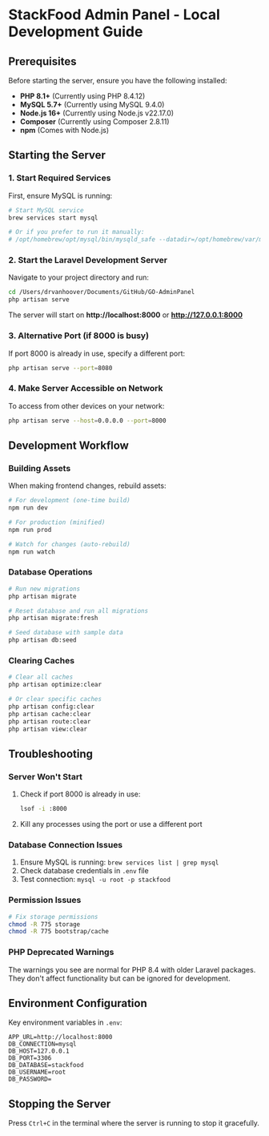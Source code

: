 # StackFood Admin Panel - Local Development Guide

## Prerequisites

Before starting the server, ensure you have the following installed:

- **PHP 8.1+** (Currently using PHP 8.4.12)
- **MySQL 5.7+** (Currently using MySQL 9.4.0)
- **Node.js 16+** (Currently using Node.js v22.17.0)
- **Composer** (Currently using Composer 2.8.11)
- **npm** (Comes with Node.js)

## Starting the Server

### 1. Start Required Services

First, ensure MySQL is running:
```bash
# Start MySQL service
brew services start mysql

# Or if you prefer to run it manually:
# /opt/homebrew/opt/mysql/bin/mysqld_safe --datadir=/opt/homebrew/var/mysql
```

### 2. Start the Laravel Development Server

Navigate to your project directory and run:
```bash
cd /Users/drvanhoover/Documents/GitHub/GO-AdminPanel
php artisan serve
```

The server will start on **http://localhost:8000** or **http://127.0.0.1:8000**

### 3. Alternative Port (if 8000 is busy)

If port 8000 is already in use, specify a different port:
```bash
php artisan serve --port=8080
```

### 4. Make Server Accessible on Network

To access from other devices on your network:
```bash
php artisan serve --host=0.0.0.0 --port=8000
```

## Development Workflow

### Building Assets
When making frontend changes, rebuild assets:
```bash
# For development (one-time build)
npm run dev

# For production (minified)
npm run prod

# Watch for changes (auto-rebuild)
npm run watch
```

### Database Operations
```bash
# Run new migrations
php artisan migrate

# Reset database and run all migrations
php artisan migrate:fresh

# Seed database with sample data
php artisan db:seed
```

### Clearing Caches
```bash
# Clear all caches
php artisan optimize:clear

# Or clear specific caches
php artisan config:clear
php artisan cache:clear
php artisan route:clear
php artisan view:clear
```

## Troubleshooting

### Server Won't Start
1. Check if port 8000 is already in use:
   ```bash
   lsof -i :8000
   ```
2. Kill any processes using the port or use a different port

### Database Connection Issues
1. Ensure MySQL is running: `brew services list | grep mysql`
2. Check database credentials in `.env` file
3. Test connection: `mysql -u root -p stackfood`

### Permission Issues
```bash
# Fix storage permissions
chmod -R 775 storage
chmod -R 775 bootstrap/cache
```

### PHP Deprecated Warnings
The warnings you see are normal for PHP 8.4 with older Laravel packages. They don't affect functionality but can be ignored for development.

## Environment Configuration

Key environment variables in `.env`:
```env
APP_URL=http://localhost:8000
DB_CONNECTION=mysql
DB_HOST=127.0.0.1
DB_PORT=3306
DB_DATABASE=stackfood
DB_USERNAME=root
DB_PASSWORD=
```

## Stopping the Server

Press `Ctrl+C` in the terminal where the server is running to stop it gracefully.
